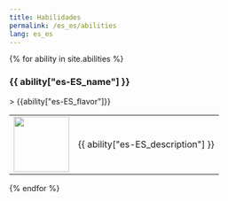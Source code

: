 ```yaml
---
title: Habilidades
permalink: /es_es/abilities
lang: es_es
---
```

{% for ability in site.abilities %}
<h3 id = '{{ability.tile_id}}'>{{ ability["es-ES_name"] }}</h3>
> {{ability["es-ES_flavor"]}}
<table>
    <tr>
        <td width = '100'>
            <img width = '100' height = '100' src = '{{site.baseurl}}{{ ability.image }}' />
        </td>
        <td>{{ ability["es-ES_description"] }}</td>
    </tr>
</table>
{% endfor %}

